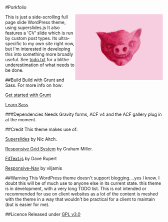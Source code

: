 #Porkfolio

<img align="right" height="210"  src="https://github.com/danieldevine/porkfolio/blob/master/screenshot.jpg?raw=true">


This is just a side-scrolling full page slide WordPress theme, using superslides.js
It also features a 'CV' slide which is run by custom post types. Its ultra-specific to my own site right now, but I'm interested in developing this into something more broadly useful.
See [todo.txt](https://github.com/danieldevine/porkfolio/todo.tx) for a blithe underestimation of what needs to be done.

##Build
Build with Grunt and Sass.
For more info on how:

[Get started with Grunt](http://gruntjs.com/getting-started)

[Learn Sass](http://sass-lang.com/guide)

###Dependencies
Needs Gravity forms, ACF v4 and the ACF gallery plug in at the moment.

##Credit
This theme makes use of:

[Superslides](https://github.com/nicinabox/superslides) by Nic Aitch.

[Responsive Grid System](https://github.com/grahammiller/ResponsiveGridSystem) by Graham Miller.

[FitText.js](http://daverupert.com) by Dave Rupert

[Responsive-Nav](https://github.com/viljamis/responsive-nav.js) by viljamis




##Warning
This WordPress theme doesn't support blogging....yes I know.
I doubt this will be of much use to anyone else in its current state.
this theme is in development, with a very long TODO list.
This is not intended or recommended for use on client websites as a lot of the content is meshed with the theme in a way that wouldn't be practical for a client to maintain (but is easier for me).

##Licence
Released under [GPL v3.0](https://github.com/danieldevine/LICENSE.md)
